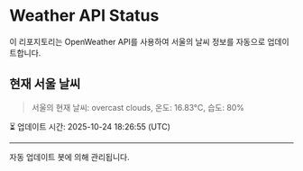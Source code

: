 
# Weather API Status

이 리포지토리는 OpenWeather API를 사용하여 서울의 날씨 정보를 자동으로 업데이트합니다.

## 현재 서울 날씨
> 서울의 현재 날씨: overcast clouds, 온도: 16.83°C, 습도: 80%

⏳ 업데이트 시간: 2025-10-24 18:26:55 (UTC)

---
자동 업데이트 봇에 의해 관리됩니다.
